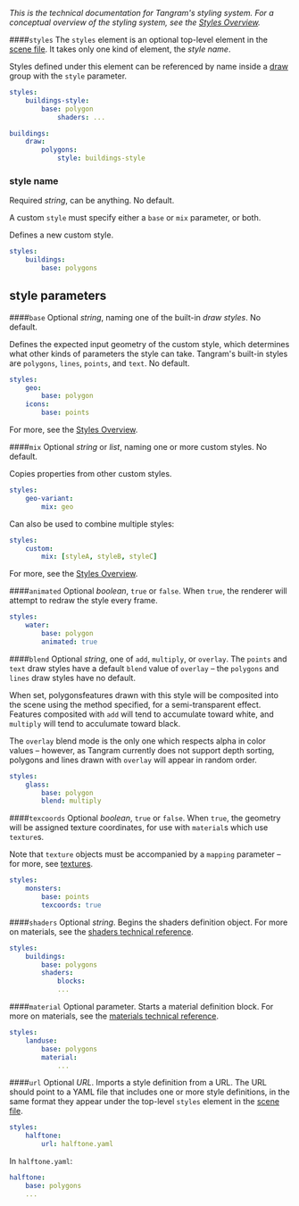 *This is the technical documentation for Tangram's styling system. For a conceptual overview of the styling system, see the [Styles Overview](Styles-Overview.md).*

####`styles`
The `styles` element is an optional top-level element in the [scene file](scene-file.md). It takes only one kind of element, the _style name_.

Styles defined under this element can be referenced by name inside a [draw](draw.md) group with the `style` parameter.
```yaml
styles:
    buildings-style:
        base: polygon
            shaders: ...

buildings:
    draw:
        polygons:
            style: buildings-style
```

### style name
Required _string_, can be anything. No default.

A custom `style` must specify either a `base` or `mix` parameter, or both.

Defines a new custom style. 
```yaml
styles:
    buildings:
        base: polygons
```
## style parameters

####`base`
Optional _string_, naming one of the built-in _draw styles_. No default.

Defines the expected input geometry of the custom style, which determines what other kinds of parameters the style can take. Tangram's built-in styles are `polygons`, `lines`, `points`, and `text`. No default.

```yaml
styles:
    geo:
        base: polygon
    icons:
        base: points
```

For more, see the [Styles Overview](Styles-Overview.md#draw-styles).

####`mix`
Optional _string_ or _list_, naming one or more custom styles. No default.

Copies properties from other custom styles.

```yaml
styles:
    geo-variant:
        mix: geo
```

Can also be used to combine multiple styles:

```yaml
styles:
    custom:
        mix: [styleA, styleB, styleC]
```

For more, see the [Styles Overview](Styles-Overview.md#style-composition-with-mix).


####`animated`
Optional _boolean_, `true` or `false`. When `true`, the renderer will attempt to redraw the style every frame.
```yaml
styles:
    water:
        base: polygon
        animated: true
```

####`blend`
Optional _string_, one of `add`, `multiply`, or `overlay`. The `points` and `text` draw styles have a default `blend` value of `overlay` – the `polygons` and `lines` draw styles have no default.

When set, polygonsfeatures drawn with this style will be composited into the scene using the method specified, for a semi-transparent effect. Features composited with `add` will tend to accumulate toward white, and `multiply` will tend to acculumate toward black.

The `overlay` blend mode is the only one which respects alpha in color values – however, as Tangram currently does not support depth sorting, polygons and lines drawn with `overlay` will appear in random order.

```yaml
styles:
    glass:
        base: polygon
        blend: multiply
```

####`texcoords`
Optional _boolean_, `true` or `false`. When `true`, the geometry will be assigned texture coordinates, for use with `material`s which use `texture`s.

Note that `texture` objects must be accompanied by a `mapping` parameter – for more, see [textures](textures.md).
```yaml
styles:
    monsters:
        base: points
        texcoords: true
```

####`shaders`
Optional _string_. Begins the shaders definition object. For more on materials, see the [shaders technical reference](shaders.md).

```yaml
styles:
    buildings:
        base: polygons
        shaders:
            blocks:
            ...
```

####`material`
Optional parameter. Starts a material definition block. For more on materials, see the [materials technical reference](materials.md).

```yaml
styles:
    landuse:
        base: polygons
        material:
            ...
```

####`url`
Optional _URL_. Imports a style definition from a URL. The URL should point to a YAML file that includes one or more style definitions, in the same format they appear under the top-level `styles` element in the [scene file](scene-file.md).

```yaml
styles:
    halftone:
        url: halftone.yaml
```

In `halftone.yaml`:
```yaml
halftone:
    base: polygons
    ...
```
